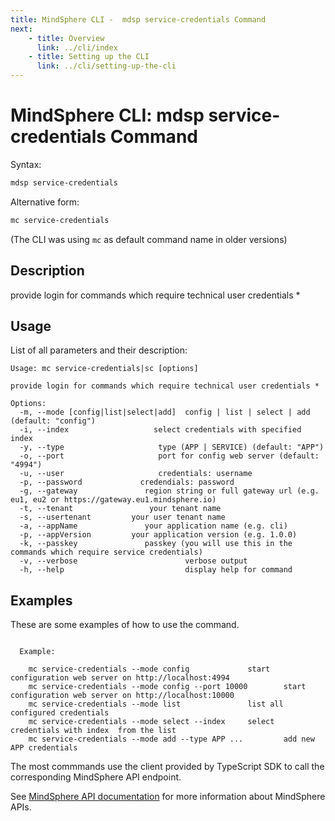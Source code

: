 ```yaml
---
title: MindSphere CLI -  mdsp service-credentials Command
next:
    - title: Overview
      link: ../cli/index
    - title: Setting up the CLI
      link: ../cli/setting-up-the-cli
---
```



# MindSphere CLI: mdsp service-credentials Command

Syntax:

```bash
mdsp service-credentials
```

Alternative form:

```bash
mc service-credentials
```

(The CLI was using `mc` as default command name in older versions)

## Description

provide login for commands which require technical user credentials *

## Usage

List of all parameters and their description:

```text
Usage: mc service-credentials|sc [options]

provide login for commands which require technical user credentials *

Options:
  -m, --mode [config|list|select|add]  config | list | select | add (default: "config")
  -i, --index                   select credentials with specified index
  -y, --type                     type (APP | SERVICE) (default: "APP")
  -o, --port                     port for config web server (default: "4994")
  -u, --user                     credentials: username
  -p, --password             credendials: password
  -g, --gateway               region string or full gateway url (e.g. eu1, eu2 or https://gateway.eu1.mindsphere.io)
  -t, --tenant                 your tenant name
  -s, --usertenant         your user tenant name
  -a, --appName               your application name (e.g. cli)
  -p, --appVersion         your application version (e.g. 1.0.0)
  -k, --passkey               passkey (you will use this in the commands which require service credentials)
  -v, --verbose                        verbose output
  -h, --help                           display help for command

```

## Examples

These are some examples of how to use the command. 

```text

  Example:

    mc service-credentials --mode config 			 start configuration web server on http://localhost:4994
    mc service-credentials --mode config --port 10000 		 start configuration web server on http://localhost:10000
    mc service-credentials --mode list  			 list all configured credentials
    mc service-credentials --mode select --index  	 select credentials with index  from the list
    mc service-credentials --mode add --type APP ... 		 add new APP credentials

```

The most commmands use the client provided by TypeScript SDK to call the corresponding MindSphere API endpoint.

See [MindSphere API documentation](https://documentation.mindsphere.io/MindSphere/apis/index.html) for more information about MindSphere APIs.